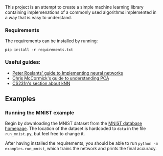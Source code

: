 This project is an attempt to create a simple machine learning library
containing implemenations of a commonly used algorithms implemented in
a way that is easy to understand.

### Requirements
The requirements can be installed by running:
```
pip install -r requirements.txt
```

### Useful guides:
* [Peter Roelants' guide to Implementing neural networks](https://peterroelants.github.io/posts/neural_network_implementation_part01/)
* [Chris McCormick's guide to understanding PCA](mccormickml.com/2014/06/03/deep-learning-tutorial-pca-and-whitening/)
* [CS231n's section about kNN](http://cs231n.github.io/classification/#knn)


## Examples

### Running the MNIST example
Begin by downloading the MNIST dataset from the [MNIST database
homepage](http://yann.lecun.com/exdb/mnist/). The location of the dataset is
hardcoded to `data` in the file `run_mnist.py`, but feel free to change it.

After having installed the requirements, you should be able to run
`python -m examples.run_mnist`, which trains the network
and prints the final accuracy.
